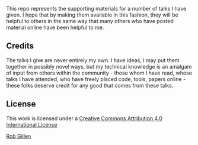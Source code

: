 This repo represents the supporting materials for a number of talks I have given. I hope that by making them available in this fashion, they will be helpful to others in the same way that many others who have posted material online have been helpful to me.


## Credits
The talks I give are never entirely my own. I have ideas, I may put them together in possibly novel ways, but my technical knowledge is an amalgam of input from others within the community - those whom I have read, whose talks I have attended, who have freely placed code, tools, papers online - these folks deserve credit for any good that comes from these talks.


## License

This work is licensed under a [Creative Commons Attribution 4.0 International License](http://creativecommons.org/licenses/by/4.0/)

[Rob Gillen](http://rob.gillenfamily.net)